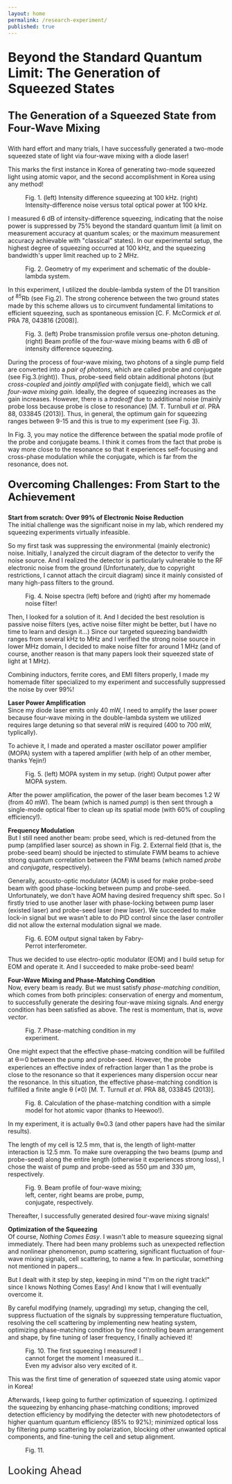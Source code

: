 ```yaml
---
layout: home
permalink: /research-experiment/
published: true
---
```


<p style="font-size: 30px;"><b>Beyond the Standard Quantum Limit: The Generation of Squeezed States</b></p>

<p style="font-size: 24px;"><b>The Generation of a Squeezed State from Four-Wave Mixing</b></p>

With hard effort and many trials, I have successfully generated a two-mode squeezed state of light via four-wave mixing with a diode laser!

This marks the first instance in Korea of generating two-mode squeezed light using atomic vapor, and the second accomplishment in Korea using any method!

<figure style="width: 90%" class="align-center">
  <img src="/assets/images/squeezing-1.png" alt="">
  <figcaption>Fig. 1. (left) Intensity difference squeezing at 100 kHz. (right) Intensity-difference noise versus total optical power at 100 kHz.</figcaption>
</figure>

I measured 6 dB of intensity-difference squeezing, indicating that the noise power is suppressed by 75% beyond the standard quantum limit (a limit on measurement accuracy at quantum scales; or the maximum measurement accuracy achievable with "classical" states). In our experimental setup, the highest degree of squeezing occurred at 100 kHz, and the squeezing bandwidth's upper limit reached up to 2 MHz.

<figure style="width: 90%" class="align-center">
  <img src="/assets/images/squeezing-2.png" alt="">
  <figcaption>Fig. 2. Geometry of my experiment and schematic of the double-lambda system.</figcaption>
</figure>

In this experiment, I utilized the double-lambda system of the D1 transition of <sup>85</sup>Rb (see Fig.2). The strong coherence between the two ground states made by this scheme allows us to circumvent fundamental limitations to efficient squeezing, such as spontaneous emission [C. F. McCormick _et al_. PRA 78, 043816 (2008)].

<figure style="width: 90%" class="align-center">
  <img src="/assets/images/squeezing-3.png" alt="">
  <figcaption>Fig. 3. (left) Probe transmission profile versus one-photon detuning. (right) Beam profile of the four-wave mixing beams with 6 dB of intensity difference squeezing.</figcaption>
</figure>

During the process of four-wave mixing, two photons of a single pump field are converted into a _pair of photons_, which are called probe and conjugate (see Fig.3.(right)). Thus, probe-seed field obtain additional photons (but _cross-coupled_ and _jointly amplified_ with conjugate field), which we call _four-wave mixing gain_. Ideally, the degree of squeezing increases as the gain increases. However, there is a _tradeoff_ due to additional noise (mainly probe loss because probe is close to resonance) [M. T. Turnbull _et al_. PRA 88, 033845 (2013)]. Thus, in general, the optimum gain for squeezing ranges between 9-15 and this is true to my experiment (see Fig. 3).

In Fig. 3, you may notice the difference between the spatial mode profile of the probe and conjugate beams. I think it comes from the fact that probe is way more close to the resonance so that it experiences self-focusing and cross-phase modulation while the conjugate, which is far from the resonance, does not.

<p style="font-size: 24px;"><b>Overcoming Challenges: From Start to the Achievement</b></p>

<b>Start from scratch: Over 99% of Electronic Noise Reduction</b><br>
The initial challenge was the significant noise in my lab, which rendered my squeezing experiments virtually infeasible.

So my first task was suppressing the environmental (mainly electronic) noise. Initially, I analyzed the circuit diagram of the detector to verify the noise source. And I realized the detector is particularly vulnerable to the RF electronic noise from the ground (Unfortunately, due to copyright restrictions, I cannot attach the circuit diagram) since it mainly consisted of many high-pass filters to the ground.

<figure style="width: 90%" class="align-center">
  <img src="/assets/images/squeezing-5.png" alt="">
  <figcaption>Fig. 4. Noise spectra (left) before and (right) after my homemade noise filter!</figcaption>
</figure>

Then, I looked for a solution of it. And I decided the best resolution is passive noise filters (yes, active noise filter might be better, but I have no time to learn and design it...) Since our targeted squeezing bandwidth ranges from several kHz to MHz and I verified the strong noise source in lower MHz domain, I decided to make noise filter for around 1 MHz (and of course, another reason is that many papers look their squeezed state of light at 1 MHz).

Combining inductors, ferrite cores, and EMI filters properly, I made my homemade filter specialized to my experiment and successfully suppressed the noise by over 99%!

<b>Laser Power Amplification</b><br>
Since my diode laser emits only 40 mW, I need to amplify the laser power because four-wave mixing in the double-lambda system we utilized requires large detuning so that several mW is required (400 to 700 mW, typlically).

To achieve it, I made and operated a master oscillator power amplifier (MOPA) system with a tapered amplifier (with help of an other member, thanks Yejin!)

<figure style="width: 90%" class="align-center">
  <img src="/assets/images/squeezing-6.png" alt="">
  <figcaption>Fig. 5. (left) MOPA system in my setup. (right) Output power after MOPA system.</figcaption>
</figure>

After the power amplification, the power of the laser beam becomes 1.2 W (from 40 mW). The beam (which is named _pump_) is then sent through a single-mode optical fiber to clean up its spatial mode (with 60% of coupling efficiency!).

<b>Frequency Modulation</b><br>
But I still need another beam: probe seed, which is red-detuned from the pump (amplified laser source) as shown in Fig. 2. External field (that is, the probe-seed beam) should be injected to stimulate FWM beams to achieve strong quantum correlation between the FWM beams (which named _probe_ and _conjugate_, respectively).

Generally, acousto-optic modulator (AOM) is used for make probe-seed beam with good phase-locking between pump and probe-seed. Unfortunately, we don't have AOM having desired frequency shift spec. So I firstly tried to use another laser with phase-locking between pump laser (existed laser) and probe-seed laser (new laser). We succeeded to make lock-in signal but we wasn't able to do PID control since the laser controller did not allow the external modulation signal we made.

<figure style="width: 55%" class="align-center">
  <img src="/assets/images/squeezing-7.png" alt="">
  <figcaption>Fig. 6. EOM output signal taken by Fabry-Perrot interferometer.</figcaption>
</figure>

Thus we decided to use electro-optic modulator (EOM) and I build setup for EOM and operate it. And I succeeded to make probe-seed beam!

<b>Four-Wave Mixing and Phase-Matching Condition</b><br>
Now, every beam is ready. But we must satisfy _phase-matching condition_, which comes from both principles: conservation of energy and momentum, to successfully generate the desiring four-wave mixing signals. And energy condition has been satisfied as above. The rest is momentum, that is, _wave vector_.

<figure style="width: 55%" class="align-center">
  <img src="/assets/images/squeezing-8.png" alt="">
  <figcaption>Fig. 7. Phase-matching condition in my experiment.</figcaption>
</figure>

One might expect that the effective phase-matcing condition will be fulfilled at θ＝0 between the pump and probe-seed. However, the probe experiences an effective index of refraction larger than 1 as the probe is close to the resonance so that it experiences many dispersion occur near the resonance. In this situation, the effective phase-matching condition is fulfilled a finite angle θ (≠0) [M. T. Turnull _et al_. PRA 88, 033845 (2013)].

<figure style="width: 90%" class="align-center">
  <img src="/assets/images/squeezing-9.png" alt="">
  <figcaption>Fig. 8. Calculation of the phase-matching condition with a simple model for hot atomic vapor (thanks to Heewoo!).</figcaption>
</figure>

In my experiment, it is actually θ≈0.3 (and other papers have had the similar results).

The length of my cell is 12.5 mm, that is, the length of light-matter interaction is 12.5 mm. To make sure overapping the two beams (pump and probe-seed) along the entire length (otherwise it experiences strong loss), I chose the waist of pump and probe-seed as 550 μm and 330 μm, respectively.

<figure style="width: 55%" class="align-center">
  <img src="/assets/images/squeezing-10.png" alt="">
  <figcaption>Fig. 9. Beam profile of four-wave mixing; left, center, right beams are probe, pump, conjugate, respectively.</figcaption>
</figure>

Thereafter, I successfully generated desired four-wave mixing signals!

<b>Optimization of the Squeezing</b><br>
Of course, _Nothing Comes Easy_. I wasn't able to measure squeezing signal immediately. There had been many problems such as unexpected reflection and nonlinear phenomenon, pump scattering, significant fluctuation of four-wave mixing signals, cell scattering, to name a few. In particular, something not mentioned in papers...

But I dealt with it step by step, keeping in mind "I'm on the right track!" since I knows Nothing Comes Easy! And I know that I will eventually overcome it.

By careful modifying (namely, upgrading) my setup, changing the cell, suppress fluctuation of the signals by suppressing temperature fluctuation, resolving the cell scattering by implementing new heating system, optimizing phase-matching condition by fine controlling beam arrangement and shape, by fine tuning of laser frequency, I finally achieved it!

<figure style="width: 55%" class="align-center">
  <img src="/assets/images/squeezing-11.png" alt="">
  <figcaption>Fig. 10. The first squeezing I measured! I cannot forget the moment I measured it... Even my advisor also very excited of it.</figcaption>
</figure>

This was the first time of generation of squeezed state using atomic vapor in Korea!

Afterwards, I keep going to further optimization of squeezing. I optimized the squeezing by enhancing phase-matching conditions; improved detection efficiency by modifying the detecter with new photodetectors of higher quantum quantum efficiency (85% to 92%); minimized optical loss by filtering pump scattering by polarization, blocking other unwanted optical components, and fine-tuning the cell and setup alignment.

<figure style="width: 55%" class="align-center">
  <img src="/assets/images/squeezing-12.png" alt="">
  <figcaption>Fig. 11.</figcaption>
</figure>

<p style="font-size: 24px;">Looking Ahead</p>

